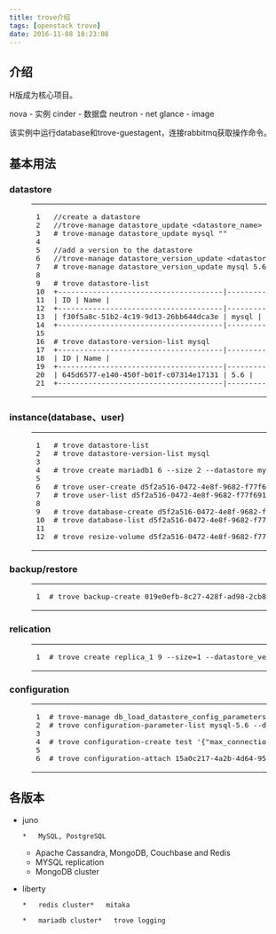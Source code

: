 ```yaml
---
title: trove介绍
tags: [openstack trove]
date: 2016-11-08 10:23:08
---
```


## [](https://ly798.github.io/2016/11/08/trove-%E4%BB%8B%E7%BB%8D/#u4ECB_u7ECD "介绍")介绍

H版成为核心项目。
 <!-- more --> 

nova - 实例
cinder - 数据盘
neutron - net
glance - image

该实例中运行database和trove-guestagent，连接rabbitmq获取操作命令。

## [](https://ly798.github.io/2016/11/08/trove-%E4%BB%8B%E7%BB%8D/#u57FA_u672C_u7528_u6CD5 "基本用法")基本用法

### [](https://ly798.github.io/2016/11/08/trove-%E4%BB%8B%E7%BB%8D/#datastore "datastore")datastore
<figure class="highlight gherkin"><table><tr><td class="gutter"><pre><span class="line">1</span>
<span class="line">2</span>
<span class="line">3</span>
<span class="line">4</span>
<span class="line">5</span>
<span class="line">6</span>
<span class="line">7</span>
<span class="line">8</span>
<span class="line">9</span>
<span class="line">10</span>
<span class="line">11</span>
<span class="line">12</span>
<span class="line">13</span>
<span class="line">14</span>
<span class="line">15</span>
<span class="line">16</span>
<span class="line">17</span>
<span class="line">18</span>
<span class="line">19</span>
<span class="line">20</span>
<span class="line">21</span>
</pre></td><td class="code"><pre><span class="line">//create a datastore </span>
<span class="line">//trove-manage datastore_update <span class="variable">&lt;datastore_name&gt;</span> <span class="variable">&lt;default_version&gt;</span> </span>
<span class="line"><span class="comment"># trove-manage datastore_update mysql "" </span></span>
<span class="line"></span>
<span class="line">//add a version to the datastore </span>
<span class="line">//trove-manage datastore_version_update <span class="variable">&lt;datastore_name&gt;</span> <span class="variable">&lt;version_name&gt;</span> <span class="variable">&lt;datastore_manager&gt;</span> <span class="variable">&lt;glance_id&gt;</span> <span class="variable">&lt;packages&gt;</span> <span class="variable">&lt;active:0/1&gt;</span> </span>
<span class="line"><span class="comment"># trove-manage datastore_version_update mysql 5.6 mysql 333ba4b1-638e-4fac-b516-28dad691e319 "" 1 </span></span>
<span class="line"></span>
<span class="line"><span class="comment"># trove datastore-list </span></span>
<span class="line">+--------------------------------------|<span class="string">------------+</span>
<span class="line"></span>|<span class="string"> ID </span>|<span class="string"> Name </span>|</span>
<span class="line">+--------------------------------------|<span class="string">------------+</span>
<span class="line"></span>|<span class="string"> f30f5a8c-51b2-4c19-9d13-26bb644dca3e </span>|<span class="string"> mysql </span>|</span>
<span class="line">+--------------------------------------|<span class="string">------------+</span>
<span class="line"></span>
<span class="line"># trove datastore-version-list mysql </span>
<span class="line">+--------------------------------------</span>|<span class="string">-----------------+</span>
<span class="line"></span>|<span class="string"> ID </span>|<span class="string"> Name </span>|</span>
<span class="line">+--------------------------------------|<span class="string">-----------------+</span>
<span class="line"></span>|<span class="string"> 645d6577-e140-450f-b01f-c07314e17131 </span>|<span class="string"> 5.6 </span>|</span>
<span class="line">+--------------------------------------|<span class="string">-----------------+</span></span>
</pre></td></tr></table></figure> 

### [](https://ly798.github.io/2016/11/08/trove-%E4%BB%8B%E7%BB%8D/#instance_28database_u3001user_29 "instance(database、user)")instance(database、user)
<figure class="highlight cpp"><table><tr><td class="gutter"><pre><span class="line">1</span>
<span class="line">2</span>
<span class="line">3</span>
<span class="line">4</span>
<span class="line">5</span>
<span class="line">6</span>
<span class="line">7</span>
<span class="line">8</span>
<span class="line">9</span>
<span class="line">10</span>
<span class="line">11</span>
<span class="line">12</span>
</pre></td><td class="code"><pre><span class="line"><span class="preprocessor"># trove datastore-list </span></span>
<span class="line"><span class="preprocessor"># trove datastore-version-list mysql</span></span>
<span class="line"></span>
<span class="line"><span class="preprocessor"># trove create mariadb1 <span class="number">6</span> --size <span class="number">2</span> --datastore mysql --datastore_version <span class="number">5.6</span> --users admin:admin --databases init_db --configuration &lt;&gt; </span></span>
<span class="line"></span>
<span class="line"><span class="preprocessor"># trove user-create d5f2a516-<span class="number">0472</span>-<span class="number">4e8</span>f-<span class="number">9682</span>-f77f691b13a8 admin admin </span></span>
<span class="line"><span class="preprocessor"># trove user-list d5f2a516-<span class="number">0472</span>-<span class="number">4e8</span>f-<span class="number">9682</span>-f77f691b13a </span></span>
<span class="line"></span>
<span class="line"><span class="preprocessor"># trove database-create d5f2a516-<span class="number">0472</span>-<span class="number">4e8</span>f-<span class="number">9682</span>-f77f691b13a8 initdb </span></span>
<span class="line"><span class="preprocessor"># trove database-list d5f2a516-<span class="number">0472</span>-<span class="number">4e8</span>f-<span class="number">9682</span>-f77f691b13a8 </span></span>
<span class="line"></span>
<span class="line"><span class="preprocessor"># trove resize-volume d5f2a516-<span class="number">0472</span>-<span class="number">4e8</span>f-<span class="number">9682</span>-f77f691b13a8 <span class="number">2</span></span></span>
</pre></td></tr></table></figure> 

### [](https://ly798.github.io/2016/11/08/trove-%E4%BB%8B%E7%BB%8D/#backup/restore "backup/restore")backup/restore
<figure class="highlight"><table><tr><td class="gutter"><pre><span class="line">1</span>
</pre></td><td class="code"><pre><span class="line"># trove backup-create 019e0efb-8c27-428f-ad98-2cb801a42af2 backup.0001</span>
</pre></td></tr></table></figure> 

### [](https://ly798.github.io/2016/11/08/trove-%E4%BB%8B%E7%BB%8D/#relication "relication")relication
<figure class="highlight"><table><tr><td class="gutter"><pre><span class="line">1</span>
</pre></td><td class="code"><pre><span class="line"># trove create replica_1 9 --size=1 --datastore_version centos-mariadb --datastore mysql --replica_of b9697ca9-ecc4-4216-a3d7-37f7a7a8f2c8</span>
</pre></td></tr></table></figure> 

### [](https://ly798.github.io/2016/11/08/trove-%E4%BB%8B%E7%BB%8D/#configuration "configuration")configuration
<figure class="highlight vala"><table><tr><td class="gutter"><pre><span class="line">1</span>
<span class="line">2</span>
<span class="line">3</span>
<span class="line">4</span>
<span class="line">5</span>
<span class="line">6</span>
</pre></td><td class="code"><pre><span class="line"><span class="preprocessor"># trove-manage db_load_datastore_config_parameters mysql mysql-5.6 /usr/lib/python2.7/site-packages/trove/templates/mysql/validation-rules.json </span></span>
<span class="line"><span class="preprocessor"># trove configuration-parameter-list mysql-5.6 --datastore mysql </span></span>
<span class="line"></span>
<span class="line"><span class="preprocessor"># trove configuration-create test '&#123;"max_connections":80&#125;' --datastore mysql --datastore_version mysql-5.6 </span></span>
<span class="line"></span>
<span class="line"><span class="preprocessor"># trove configuration-attach 15a0c217-4a2b-4d64-9522-d8ef08016a39 9d345196-247d-473d-acdc-cb0825fb3d64</span></span>
</pre></td></tr></table></figure> 

## [](https://ly798.github.io/2016/11/08/trove-%E4%BB%8B%E7%BB%8D/#u5404_u7248_u672C "各版本")各版本

*   juno

        *   MySQL, PostgreSQL
    *   Apache Cassandra, MongoDB, Couchbase and Redis
    *   MYSQL replication
    *   MongoDB cluster 

*   liberty

        *   redis cluster*   mitaka

        *   mariadb cluster*   trove logging
